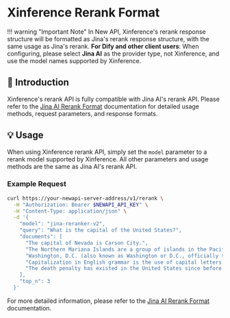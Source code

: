 # Xinference Rerank Format

!!! warning "Important Note"
    In New API, Xinference's rerank response structure will be formatted as Jina's rerank response structure, with the same usage as Jina's rerank. **For Dify and other client users**: When configuring, please select **Jina AI** as the provider type, not Xinference, and use the model names supported by Xinference.

## 📝 Introduction

Xinference's rerank API is fully compatible with Jina AI's rerank API. Please refer to the [Jina AI Rerank Format](jinaai-rerank.md) documentation for detailed usage methods, request parameters, and response formats.

## 💡 Usage

When using Xinference rerank API, simply set the `model` parameter to a rerank model supported by Xinference. All other parameters and usage methods are the same as Jina AI's rerank API.

### Example Request

```bash
curl https://your-newapi-server-address/v1/rerank \
  -H "Authorization: Bearer $NEWAPI_API_KEY" \
  -H "Content-Type: application/json" \
  -d '{
    "model": "jina-reranker-v2",
    "query": "What is the capital of the United States?",
    "documents": [
      "The capital of Nevada is Carson City.",
      "The Northern Mariana Islands are a group of islands in the Pacific Ocean, with Saipan as their capital.",
      "Washington, D.C. (also known as Washington or D.C., officially the District of Columbia) is the capital of the United States.",
      "Capitalization in English grammar is the use of capital letters at the beginning of words. English usage differs from capitalization in other languages.",
      "The death penalty has existed in the United States since before it became a country. As of 2017, the death penalty is legal in 30 of the 50 states."
    ],
    "top_n": 3
  }'
```

For more detailed information, please refer to the [Jina AI Rerank Format](jinaai-rerank.md) documentation.